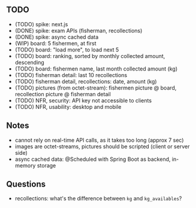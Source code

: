 ## TODO

* (TODO) spike: next.js
* (DONE) spike: exam APIs (fisherman, recollections)
* (DONE) spike: async cached data
* (WIP) board: 5 fishermen, at first
* (TODO) board: "load more", to load next 5
* (TODO) board: ranking, sorted by monthly collected amount, descending
* (TODO) board: fishermen name, last month collected amount (kg)
* (TODO) fisherman detail: last 10 recollections
* (TODO) fisherman detail, recollections: date, amount (kg)
* (TODO) pictures (from octet-stream): fishermen picture @ board, recollection picture @ fisherman detail
* (TODO) NFR, security: API key not accessible to clients
* (TODO) NFR, usability: desktop and mobile


## Notes

* cannot rely on real-time API calls, as it takes too long (approx 7 sec)
* images are octet-streams, pictures should be scripted (client or server side)
* async cached data: @Scheduled with Spring Boot as backend, in-memory storage

## Questions

* recollections: what's the difference between `kg` and `kg_availables`?